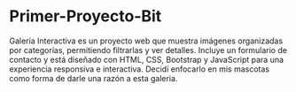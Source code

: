 # Primer-Proyecto-Bit
Galería Interactiva es un proyecto web que muestra imágenes organizadas por categorías, permitiendo filtrarlas y ver detalles. Incluye un formulario de contacto y está diseñado con HTML, CSS, Bootstrap y JavaScript para una experiencia responsiva e interactiva.
Decidí enfocarlo en mis mascotas como forma de darle una razón a esta galeria. 


